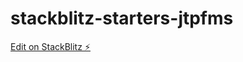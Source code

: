 # stackblitz-starters-jtpfms

[Edit on StackBlitz ⚡️](https://stackblitz.com/edit/stackblitz-starters-jtpfms)